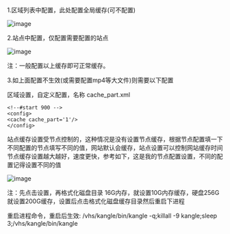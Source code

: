 1.区域列表中配置，此处配置全局缓存(可不配置)

![image](https://user-images.githubusercontent.com/90959714/158992310-7fc1820e-83a5-4dcc-ae9f-25bd8efaf40e.png)

2.站点中配置，仅配置需要配置的站点

![image](https://user-images.githubusercontent.com/90959714/158992575-f2fb0889-e523-457e-926b-e8c1a61f8918.png)

注：一般配置以上缓存即可正常缓存。

3.如上面配置不生效(或需要配置mp4等大文件)则需要以下配置

区域设置，自定义配置，名称
cache_part.xml

```
<!--#start 900 -->
<config>
<cache cache_part='1'/>
</config>
```

站点缓存设置受节点控制的，这种情况是没有设置节点缓存，根据节点配置填一下
不同配置的节点填写不同的值，网站默认会缓存，站点设置可以控制网站缓存时间
节点缓存设置越大越好，速度更快，参考如下，这是我的节点配置设置，不同的配置记得设置不同的值

![image](https://user-images.githubusercontent.com/90959714/158996210-076c9955-dee9-4d91-b747-513860f1467d.png)

注：先点击设置，再格式化磁盘目录
16G内存，就设置10G内存缓存，硬盘256G就设置200G缓存，设置后点击格式化磁盘缓存目录然后重启下进程

重启进程命令，重启后生效:
/vhs/kangle/bin/kangle -q;killall -9 kangle;sleep 3;/vhs/kangle/bin/kangle
